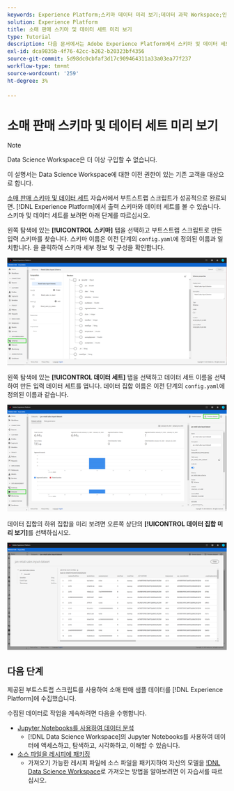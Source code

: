 ```yaml
---
keywords: Experience Platform;스키마 데이터 미리 보기;데이터 과학 Workspace;인기 있는 주제
solution: Experience Platform
title: 소매 판매 스키마 및 데이터 세트 미리 보기
type: Tutorial
description: 다음 문서에서는 Adobe Experience Platform에서 스키마 및 데이터 세트를 미리 보는 방법에 대해 간략하게 설명합니다.
exl-id: dca9835b-4f76-42cc-b262-b20323bf4356
source-git-commit: 5d98dc0cbfaf3d17c909464311a33a03ea77f237
workflow-type: tm+mt
source-wordcount: '259'
ht-degree: 3%

---
```


# 소매 판매 스키마 및 데이터 세트 미리 보기

>[!NOTE]
>
>Data Science Workspace은 더 이상 구입할 수 없습니다.
>
>이 설명서는 Data Science Workspace에 대한 이전 권한이 있는 기존 고객을 대상으로 합니다.

[소매 판매 스키마 및 데이터 세트](./create-retails-sales-dataset.md) 자습서에서 부트스트랩 스크립트가 성공적으로 완료되면. [!DNL Experience Platform]에서 출력 스키마와 데이터 세트를 볼 수 있습니다. 스키마 및 데이터 세트를 보려면 아래 단계를 따르십시오.

왼쪽 탐색에 있는 **[!UICONTROL 스키마]** 탭을 선택하고 부트스트랩 스크립트로 만든 입력 스키마를 찾습니다. 스키마 이름은 이전 단계의 `config.yaml`에 정의된 이름과 일치합니다. 을 클릭하여 스키마 세부 정보 및 구성을 확인합니다.

![](../images/models-recipes/access-data/schema.PNG)

왼쪽 탐색에 있는 **[!UICONTROL 데이터 세트]** 탭을 선택하고 데이터 세트 이름을 선택하여 만든 입력 데이터 세트를 엽니다. 데이터 집합 이름은 이전 단계의 `config.yaml`에 정의된 이름과 같습니다.

![](../images/models-recipes/access-data/dataset.PNG)

데이터 집합의 하위 집합을 미리 보려면 오른쪽 상단의 **[!UICONTROL 데이터 집합 미리 보기]**&#x200B;를 선택하십시오.

![](../images/models-recipes/access-data/preview.PNG)

## 다음 단계

제공된 부트스트랩 스크립트를 사용하여 소매 판매 샘플 데이터를 [!DNL Experience Platform]에 수집했습니다.

수집된 데이터로 작업을 계속하려면 다음을 수행합니다.
- [Jupyter Notebooks를 사용하여 데이터 분석](../jupyterlab/analyze-your-data.md)
   - [!DNL Data Science Workspace]의 Jupyter Notebooks를 사용하여 데이터에 액세스하고, 탐색하고, 시각화하고, 이해할 수 있습니다.
- [소스 파일을 레시피에 패키징](./package-source-files-recipe.md)
   - 가져오기 가능한 레시피 파일에 소스 파일을 패키지하여 자신의 모델을 [!DNL Data Science Workspace](으)로 가져오는 방법을 알아보려면 이 자습서를 따르십시오.

